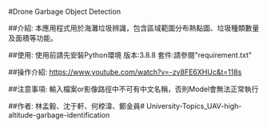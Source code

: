 #Drone Garbage Object Detection

##介紹:
本應用程式用於海灘垃圾辨識，包含區域範圍分布熱點圖、垃圾種類數量及面積等功能。

##使用:
使用前請先安裝Python環境
版本:3.8.8
套件:請參閱"requirement.txt"

##操作介紹:
https://www.youtube.com/watch?v=-zv8FE6XHUc&t=118s

##注意事項:
輸入檔案or影像路徑中不可有中文名稱，否則Model會無法正常執行

##作者:
林孟毅、沈于軒、何桲湋、鄭金員#   U n i v e r s i t y - T o p i c s _ U A V - h i g h - a l t i t u d e - g a r b a g e - i d e n t i f i c a t i o n  
 